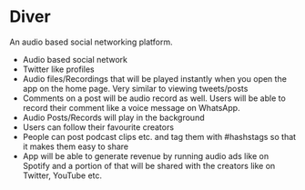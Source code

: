 # Diver

An audio based social networking platform.

 - 	Audio based social network
 - 	Twitter like profiles 
 - 	Audio files/Recordings that will be played instantly when you open the app on the home page. Very similar to viewing tweets/posts 
 - 	Comments on a post will be audio record as well. Users will be able to record their comment like a voice message on WhatsApp.
 - 	Audio Posts/Records will play in the background 
 - 	Users can follow their favourite creators 
 - 	People can post podcast clips etc. and tag them with #hashstags so that it makes them easy to share
 - 	App will be able to generate revenue by running audio ads like on Spotify and a portion of that will be shared with the creators like on Twitter, YouTube etc.
